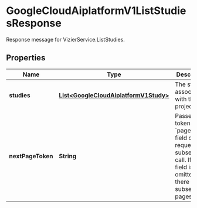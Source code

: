 

# GoogleCloudAiplatformV1ListStudiesResponse

Response message for VizierService.ListStudies.

## Properties

| Name | Type | Description | Notes |
|------------ | ------------- | ------------- | -------------|
|**studies** | [**List&lt;GoogleCloudAiplatformV1Study&gt;**](GoogleCloudAiplatformV1Study.md) | The studies associated with the project. |  [optional] |
|**nextPageToken** | **String** | Passes this token as the &#x60;page_token&#x60; field of the request for a subsequent call. If this field is omitted, there are no subsequent pages. |  [optional] |



